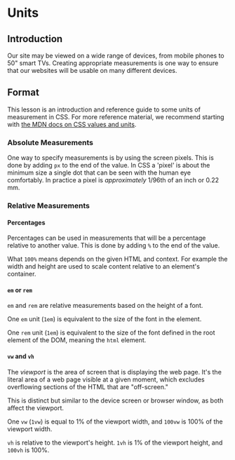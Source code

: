 # Units

## Introduction

Our site may be viewed on a wide range of devices, from mobile phones to 50" smart TVs. Creating appropriate measurements is one way to ensure that our websites will be usable on many different devices.

## Format

This lesson is an introduction and reference guide to some units of measurement in CSS. For more reference material, we recommend starting with [the MDN docs on CSS values and units](https://developer.mozilla.org/en-US/docs/Web/CSS/CSS_Values_and_Units).

### Absolute Measurements

One way to specify measurements is by using the screen pixels. This is done by adding `px` to the end of the value.  In CSS a 'pixel' is about the minimum size a single dot that can be seen with the human eye comfortably.  In practice a pixel is _approximately_ 1/96th of an inch or 0.22 mm.

### Relative Measurements

#### Percentages

Percentages can be used in measurements that will be a percentage relative to another value. This is done by adding `%` to the end of the value.

What `100%` means depends on the given HTML and context.  For example the width and height are used to scale content relative to an element's container.

#### `em` or `rem`

`em` and `rem` are relative measurements based on the height of a font.

One `em` unit (`1em`) is equivalent to the size of the font in the element.

One `rem` unit (`1em`) is equivalent to the size of the font defined in the root element of the DOM, meaning the `html` element.

#### `vw` and `vh`

The _viewport_ is the area of screen that is displaying the web page. It's the literal area of a web page visible at a given moment, which excludes overflowing sections of the HTML that are "off-screen."

This is distinct but similar to the device screen or browser window, as both affect the viewport.

One `vw` (`1vw`) is equal to 1% of the viewport width, and `100vw` is 100% of the viewport width.

`vh` is relative to the viewport's height. `1vh` is 1% of the viewport height, and `100vh` is 100%.
